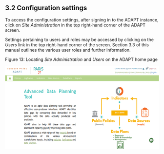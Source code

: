 ## 3.2 Configuration settings

To access the configuration settings, after signing in to the ADAPT
instance, click on *Site Administration* in the top right-hand corner
of the ADAPT screen.

Settings pertaining to users and roles may be accessed by clicking on
the *Users* link in the top right-hand corner of the screen. Section 3.3
of this manual outlines the various user roles and further information.

<span id="_Toc7208816" class="anchor"></span>Figure 13: Locating *Site
Administration* and *Users* on the ADAPT home page

<img src="ADAPTmedia\media\image10.png" style="width:6.26806in;height:2.8375in" />